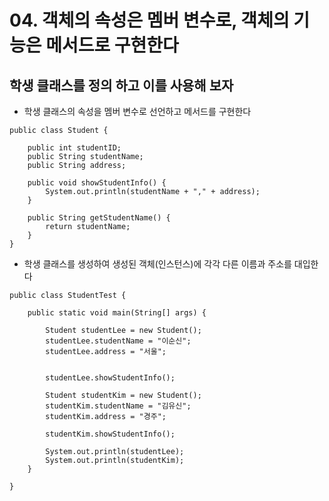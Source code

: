 # 04. 객체의 속성은 멤버 변수로, 객체의 기능은 메서드로 구현한다

## 학생 클래스를 정의 하고 이를 사용해 보자

- 학생 클래스의 속성을 멤버 변수로 선언하고 메서드를 구현한다

```
public class Student {
	
	public int studentID;
	public String studentName;  
	public String address;
			
	public void showStudentInfo() {
		System.out.println(studentName + "," + address);
	}
	
	public String getStudentName() {
		return studentName;
	}
}
```

- 학생 클래스를 생성하여 생성된 객체(인스턴스)에 각각 다른 이름과 주소를 대입한다
```
public class StudentTest {

	public static void main(String[] args) {
		
		Student studentLee = new Student();
		studentLee.studentName = "이순신";
		studentLee.address = "서울";
		
		
		studentLee.showStudentInfo();
		
		Student studentKim = new Student();
		studentKim.studentName = "김유신";
		studentKim.address = "경주";
		
		studentKim.showStudentInfo();
		
		System.out.println(studentLee);
		System.out.println(studentKim);
	}

}
```

